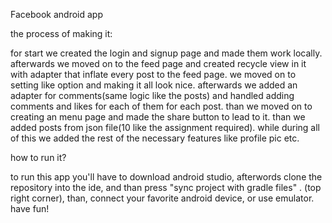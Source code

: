 Facebook android app

the process of making it:

for start we created the login and signup page and made them work locally.
afterwards we moved on to the feed page and created recycle view in it with adapter that inflate 
every post to the feed page.
we moved on to setting like option and making it all look nice.
afterwards we added an adapter for comments(same logic like the posts) and handled adding comments
and likes for each of them for each post.
than we moved on to creating an menu page and made the share button to lead to it.
than we added posts from json file(10 like the assignment required).
while during all of this we added the rest of the necessary features like profile pic etc.


how to run it?

to run this app you'll have to download android studio, afterwords clone the repository into the
ide, and than press "sync project with gradle files" .
(top right corner), than, connect your favorite android device, or use emulator.
have fun!
